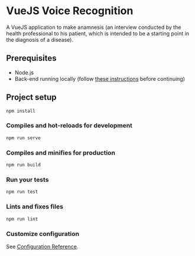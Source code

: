 # VueJS Voice Recognition
A VueJS application to make anamnesis (an interview conducted by the health professional to his patient, which is intended to be a starting point in the diagnosis of a disease).

## Prerequisites
- Node.js
- Back-end running locally (follow [these instructions](https://github.com/ibmctobr/voice-anamnesis-api) before continuing)

## Project setup
```
npm install
```

### Compiles and hot-reloads for development
```
npm run serve
```

### Compiles and minifies for production
```
npm run build
```

### Run your tests
```
npm run test
```

### Lints and fixes files
```
npm run lint
```

### Customize configuration
See [Configuration Reference](https://cli.vuejs.org/config/).
